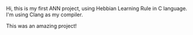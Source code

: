 Hi, this is my first ANN project, using Hebbian Learning Rule in C language.
I'm using Clang as my compiler.

This was an amazing project!
